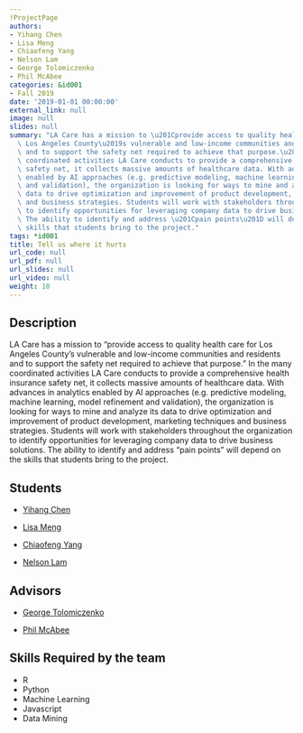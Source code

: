 ```yaml
---
!ProjectPage
authors:
- Yihang Chen
- Lisa Meng
- Chiaofeng Yang
- Nelson Lam
- George Tolomiczenko
- Phil McAbee
categories: &id001
- Fall 2019
date: '2019-01-01 00:00:00'
external_link: null
image: null
slides: null
summary: "LA Care has a mission to \u201Cprovide access to quality health care for\
  \ Los Angeles County\u2019s vulnerable and low-income communities and residents\
  \ and to support the safety net required to achieve that purpose.\u201D In the many\
  \ coordinated activities LA Care conducts to provide a comprehensive health insurance\
  \ safety net, it collects massive amounts of healthcare data. With advances in analytics\
  \ enabled by AI approaches (e.g. predictive modeling, machine learning, model refinement\
  \ and validation), the organization is looking for ways to mine and analyze its\
  \ data to drive optimization and improvement of product development, marketing techniques\
  \ and business strategies. Students will work with stakeholders throughout the organization\
  \ to identify opportunities for leveraging company data to drive business solutions.\
  \ The ability to identify and address \u201Cpain points\u201D will depend on the\
  \ skills that students bring to the project."
tags: *id001
title: Tell us where it hurts
url_code: null
url_pdf: null
url_slides: null
url_video: null
weight: 10
---
```

## Description

LA Care has a mission to “provide access to quality health care for Los Angeles County’s vulnerable and low-income communities and residents and to support the safety net required to achieve that purpose.” In the many coordinated activities LA Care conducts to provide a comprehensive health insurance safety net, it collects massive amounts of healthcare data. With advances in analytics enabled by AI approaches (e.g. predictive modeling, machine learning, model refinement and validation), the organization is looking for ways to mine and analyze its data to drive optimization and improvement of product development, marketing techniques and business strategies. Students will work with stakeholders throughout the organization to identify opportunities for leveraging company data to drive business solutions. The ability to identify and address “pain points” will depend on the skills that students bring to the project.





## Students

* [Yihang Chen](../../../author/yihang-chen)

* [Lisa Meng](../../../author/lisa-meng)

* [Chiaofeng Yang](../../../author/chiaofeng-yang)

* [Nelson Lam](../../../author/nelson-lam)

## Advisors

* [George Tolomiczenko](../../../author/george-tolomiczenko)

* [Phil McAbee](../../../author/phil-mcabee)

## Skills Required by the team


* R
* Python
* Machine Learning
* Javascript
* Data Mining